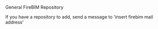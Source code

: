 General FireBIM Repository

If you have a repository to add, send a message to 'insert firebim mail address'
